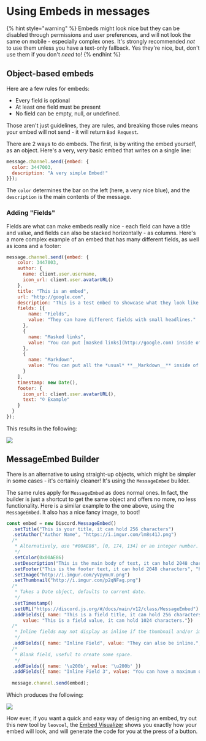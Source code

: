 # Using Embeds in messages

{% hint style="warning" %}
Embeds might look nice but they can be disabled through permissions and user preferences, and will not look the same on mobile - especially complex ones. It's strongly recommended _not_ to use them unless you have a text-only fallback. Yes they're nice, but, don't use them if you don't _need_ to!
{% endhint %}

## Object-based embeds

Here are a few rules for embeds:

* Every field is optional
* At least one field must be present
* No field can be empty, null, or undefined.

Those aren't just guidelines, they are rules, and breaking those rules means your embed will not send - it will return `Bad Request`.

There are 2 ways to do embeds. The first, is by writing the embed yourself, as an object. Here's a very, _very_ basic embed that writes on a single line:

```javascript
message.channel.send({embed: {
  color: 3447003,
  description: "A very simple Embed!"
}});
```

The `color` determines the bar on the left \(here, a very nice blue\), and the `description` is the main contents of the message.

### Adding "Fields"

Fields are what can make embeds really nice - each field can have a title and value, and fields can also be stacked horizontally - as columns. Here's a more complex example of an embed that has many different fields, as well as icons and a footer:

```javascript
message.channel.send({embed: {
    color: 3447003,
    author: {
      name: client.user.username,
      icon_url: client.user.avatarURL()
    },
    title: "This is an embed",
    url: "http://google.com",
    description: "This is a test embed to showcase what they look like and what they can do.",
    fields: [{
        name: "Fields",
        value: "They can have different fields with small headlines."
      },
      {
        name: "Masked links",
        value: "You can put [masked links](http://google.com) inside of rich embeds."
      },
      {
        name: "Markdown",
        value: "You can put all the *usual* **__Markdown__** inside of them."
      }
    ],
    timestamp: new Date(),
    footer: {
      icon_url: client.user.avatarURL(),
      text: "© Example"
    }
  }
});
```

This results in the following:

![](../.gitbook/assets/embedexample1.png)

## MessageEmbed Builder

There is an alternative to using straight-up objects, which might be simpler in some cases - it's certainly cleaner! It's using the `MessageEmbed` builder.

The same rules apply for `MessageEmbed` as does normal ones. In fact, the builder is just a shortcut to get the same object and offers no more, no less functionality. Here is a similar example to the one above, using the `MessageEmbed`. It also has a nice fancy image, to boot!

```javascript
const embed = new Discord.MessageEmbed()
  .setTitle("This is your title, it can hold 256 characters")
  .setAuthor("Author Name", "https://i.imgur.com/lm8s41J.png")
  /*
   * Alternatively, use "#00AE86", [0, 174, 134] or an integer number.
   */
  .setColor(0x00AE86)
  .setDescription("This is the main body of text, it can hold 2048 characters.")
  .setFooter("This is the footer text, it can hold 2048 characters", "http://i.imgur.com/w1vhFSR.png")
  .setImage("http://i.imgur.com/yVpymuV.png")
  .setThumbnail("http://i.imgur.com/p2qNFag.png")
  /*
   * Takes a Date object, defaults to current date.
   */
  .setTimestamp()
  .setURL("https://discord.js.org/#/docs/main/v12/class/MessageEmbed")
  .addFields({ name: "This is a field title, it can hold 256 characters",
      value: "This is a field value, it can hold 1024 characters."})
  /*
   * Inline fields may not display as inline if the thumbnail and/or image is too big.
   */
  .addFields({ name: "Inline Field", value: "They can also be inline.", inline: true })
  /*
   * Blank field, useful to create some space.
   */
  .addFields({ name: '\u200b', value: '\u200b' })
  .addFields({ name: "Inline Field 3", value: "You can have a maximum of 25 fields.", inline: true});
 
  message.channel.send(embed);
```

Which produces the following:

![](../.gitbook/assets/embedexample2.png)

How ever, if you want a quick and easy way of designing an embed, try out this new tool by `leovoel`, the [Embed Visualizer](https://leovoel.github.io/embed-visualizer/) shows you exactly how your embed will look, and will generate the code for you at the press of a button.


